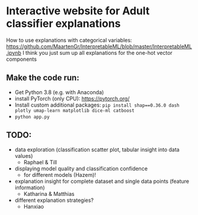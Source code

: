 # Interactive website for Adult classifier explanations
How to use explanations with categorical variables: https://github.com/MaartenGr/InterpretableML/blob/master/InterpretableML.ipynb
I think you just sum up all explanations for the one-hot vector components

## Make the code run:
- Get Python 3.8 (e.g. with Anaconda)
- install PyTorch (only CPU): https://pytorch.org/
- Install custom additional packages: `pip install shap==0.36.0 dash plotly umap-learn matplotlib dice-ml catboost`
- `python app.py`

## TODO:
- data exploration (classification scatter plot, tabular insight into data values)
    - Raphael & Till
- displaying model quality and classification confidence
    - for different models (Hazem)!
- explanation insight for complete dataset and single data points (feature information)
    - Katharina & Matthias
- different explanation strategies?
    - Hanxiao
